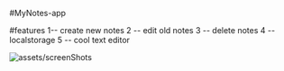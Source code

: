 #MyNotes-app

#features
1-- create new notes
2 -- edit old notes
3 -- delete notes
4 -- localstorage
5 -- cool text editor

![assets/screenShots](myNote.jpg)
